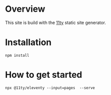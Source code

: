# Overview

This site is build with the [11ty](https://www.11ty.io/) static site generator.

# Installation

```shell
npm install
```

# How to get started

```shell
npx @11ty/eleventy --input=pages  --serve
```
